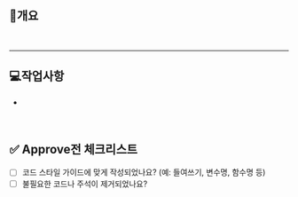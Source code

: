 ## 📖개요

<br>

---
## 💻작업사항

-

<br>

## ✅ Approve전 체크리스트

- [ ] 코드 스타일 가이드에 맞게 작성되었나요? (예: 들여쓰기, 변수명, 함수명 등)
- [ ] 불필요한 코드나 주석이 제거되었나요?
